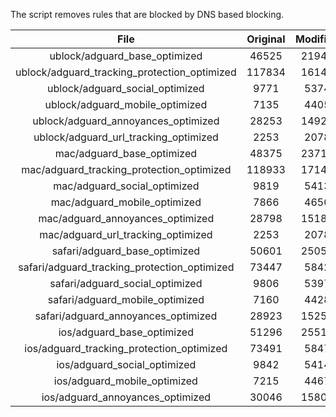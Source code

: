 The script removes rules that are blocked by DNS based blocking.


| File | Original | Modified |
|:----:|:-----:|:-----:|
| ublock/adguard_base_optimized | 46525 | 21946 |
| ublock/adguard_tracking_protection_optimized | 117834 | 16145 |
| ublock/adguard_social_optimized | 9771 | 5374 |
| ublock/adguard_mobile_optimized | 7135 | 4405 |
| ublock/adguard_annoyances_optimized | 28253 | 14923 |
| ublock/adguard_url_tracking_optimized | 2253 | 2078 |
| mac/adguard_base_optimized | 48375 | 23715 |
| mac/adguard_tracking_protection_optimized | 118933 | 17147 |
| mac/adguard_social_optimized | 9819 | 5413 |
| mac/adguard_mobile_optimized | 7866 | 4650 |
| mac/adguard_annoyances_optimized | 28798 | 15180 |
| mac/adguard_url_tracking_optimized | 2253 | 2078 |
| safari/adguard_base_optimized | 50601 | 25053 |
| safari/adguard_tracking_protection_optimized | 73447 | 5842 |
| safari/adguard_social_optimized | 9806 | 5397 |
| safari/adguard_mobile_optimized | 7160 | 4428 |
| safari/adguard_annoyances_optimized | 28923 | 15253 |
| ios/adguard_base_optimized | 51296 | 25517 |
| ios/adguard_tracking_protection_optimized | 73491 | 5847 |
| ios/adguard_social_optimized | 9842 | 5414 |
| ios/adguard_mobile_optimized | 7215 | 4467 |
| ios/adguard_annoyances_optimized | 30046 | 15807 |